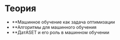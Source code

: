 # Теория

* **Машинное обучение как задача оптимизации
* **Алгоритмы для машинного обучения
* **ДатASET и его роль в машинном обучении